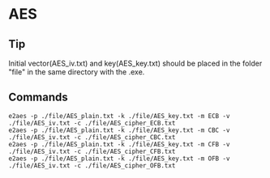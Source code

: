 # AES

## Tip

Initial vector(AES\_iv\.txt) and key(AES\_key\.txt) should be placed in the folder "file" in the same directory with the \.exe\.

## Commands

```
e2aes -p ./file/AES_plain.txt -k ./file/AES_key.txt -m ECB -v ./file/AES_iv.txt -c ./file/AES_cipher_ECB.txt
e2aes -p ./file/AES_plain.txt -k ./file/AES_key.txt -m CBC -v ./file/AES_iv.txt -c ./file/AES_cipher_CBC.txt
e2aes -p ./file/AES_plain.txt -k ./file/AES_key.txt -m CFB -v ./file/AES_iv.txt -c ./file/AES_cipher_CFB.txt
e2aes -p ./file/AES_plain.txt -k ./file/AES_key.txt -m OFB -v ./file/AES_iv.txt -c ./file/AES_cipher_OFB.txt
```

